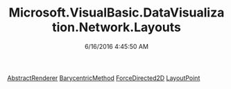 ﻿---
title: Microsoft.VisualBasic.DataVisualization.Network.Layouts
date: 6/16/2016 4:45:50 AM
---

[AbstractRenderer](T-Microsoft.VisualBasic.DataVisualization.Network.Layouts.AbstractRenderer.html)
[BarycentricMethod](T-Microsoft.VisualBasic.DataVisualization.Network.Layouts.BarycentricMethod.html)
[ForceDirected2D](T-Microsoft.VisualBasic.DataVisualization.Network.Layouts.ForceDirected2D.html)
[LayoutPoint](T-Microsoft.VisualBasic.DataVisualization.Network.Layouts.LayoutPoint.html)
